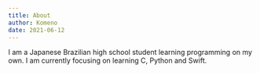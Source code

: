 ```yaml
---
title: About
author: Komeno
date: 2021-06-12
---
```


I am a Japanese Brazilian high school student learning programming on my own.
I am currently focusing on learning C, Python and Swift.
